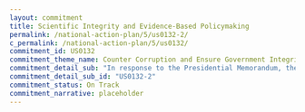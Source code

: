 ```yaml
---
layout: commitment
title: Scientific Integrity and Evidence-Based Policymaking
permalink: /national-action-plan/5/us0132-2/
c_permalink: /national-action-plan/5/us0132/
commitment_id: US0132
commitment_theme_name: Counter Corruption and Ensure Government Integrity and Accountability to the Public
commitment_detail_sub: "In response to the Presidential Memorandum, the Office of Management and Budget released OMB M-21-27, which reaffirms and expands on previous guidance on Learning Agendas and Annual Evaluation Plans. It articulates that Federal agencies are expected to use evidence whenever possible to further both mission and opera- tions, and to commit to build evidence where it is lacking. Agencies are also expected to meaningfully engage a diverse array of stakeholders to ensure they are asking the most relevant and urgent questions, and generating needed information that will be used."
commitment_detail_sub_id: "US0132-2"
commitment_status: On Track
commitment_narrative: placeholder
---
```


